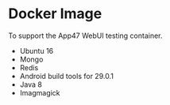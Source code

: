 
Docker Image
============

To support the App47 WebUI testing container.

* Ubuntu 16
* Mongo
* Redis
* Android build tools for 29.0.1
* Java 8
* Imagmagick
